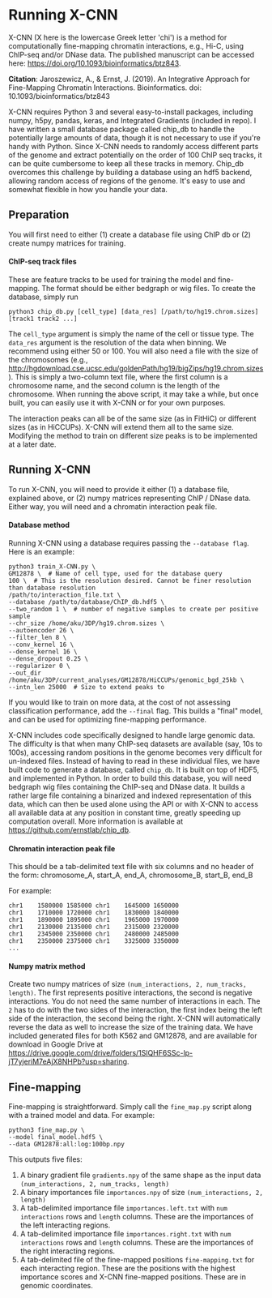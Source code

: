 # Running X-CNN

X-CNN (X here is the lowercase Greek letter 'chi') is a method for computationally fine-mapping chromatin interactions, e.g., Hi-C, using ChIP-seq and/or DNase data. The published manuscript can be accessed here: https://doi.org/10.1093/bioinformatics/btz843. 

**Citation**: Jaroszewicz, A., & Ernst, J. (2019). An Integrative Approach for Fine-Mapping Chromatin Interactions. Bioinformatics. doi: 10.1093/bioinformatics/btz843

X-CNN requires Python 3 and several easy-to-install packages, including numpy, h5py, pandas, keras, and Integrated Gradients (included in repo). I have written a small database package called chip_db to handle the potentially large amounts of data, though it is not necessary to use if you're handy with Python. Since X-CNN needs to randomly access different parts of the genome and extract potentially on the order of 100 ChIP seq tracks, it can be quite cumbersome to keep all these tracks in memory. Chip_db overcomes this challenge by building a database using an hdf5 backend, allowing random access of regions of the genome. It's easy to use and somewhat flexible in how you handle your data. 

## Preparation

You will first need to either (1) create a database file using ChIP db or (2) create numpy matrices for training.

#### ChIP-seq track files
These are feature tracks to be used for training the model and fine-mapping. The format should be either bedgraph or wig files. To create the database, simply run

`python3 chip_db.py [cell_type] [data_res] [/path/to/hg19.chrom.sizes] [track1 track2 ...]`

The `cell_type` argument is simply the name of the cell or tissue type. The `data_res` argument is the resolution of the data when binning. We recommend using either 50 or 100. You will also need a file with the size of the chromosomes (e.g., http://hgdownload.cse.ucsc.edu/goldenPath/hg19/bigZips/hg19.chrom.sizes). This is simply a two-column text file, where the first column is a chromosome name, and the second column is the length of the chromosome. When running the above script, it may take a while, but once built, you can easily use it with X-CNN or for your own purposes.

The interaction peaks can all be of the same size (as in FitHiC) or different sizes (as in HiCCUPs). X-CNN will extend them all to the same size. Modifying the method to train on different size peaks is to be implemented at a later date.

## Running X-CNN

To run X-CNN, you will need to provide it either (1) a database file, explained above, or (2) numpy matrices representing ChIP / DNase data. Either way, you will need and a chromatin interaction peak file.

#### Database method

Running X-CNN using a database requires passing the `--database flag`. Here is an example:

```
python3 train_X-CNN.py \
GM12878 \  # Name of cell type, used for the database query
100 \  # This is the resolution desired. Cannot be finer resolution than database resolution
/path/to/interaction_file.txt \
--database /path/to/database/ChIP_db.hdf5 \
--two_random 1 \  # number of negative samples to create per positive sample
--chr_size /home/aku/3DP/hg19.chrom.sizes \
--autoencoder 26 \
--filter_len 8 \
--conv_kernel 16 \
--dense_kernel 16 \
--dense_dropout 0.25 \
--regularizer 0 \
--out_dir /home/aku/3DP/current_analyses/GM12878/HiCCUPs/genomic_bgd_25kb \
--intn_len 25000  # Size to extend peaks to
```

If you would like to train on more data, at the cost of not assessing classification performance, add the `--final` flag. This builds a "final" model, and can be used for optimizing fine-mapping performance.

X-CNN includes code specifically designed to handle large genomic data. The difficulty is that when many ChIP-seq datasets are available (say, 10s to 100s), accessing random positions in the genome becomes very difficult for un-indexed files. Instead of having to read in these individual files, we have built code to generate a database, called `chip_db`. It is built on top of HDF5, and implemented in Python. In order to build this database, you will need bedgraph wig files containing the ChIP-seq and DNase data. It builds a rather large file containing a binarized and indexed representation of this data, which can then be used alone using the API or with X-CNN to access all available data at any position in constant time, greatly speeding up computation overall. More information is available at https://github.com/ernstlab/chip_db.

#### Chromatin interaction peak file
This should be a tab-delimited text file with six columns and no header of the form: 
chromosome_A, start_A, end_A, chromosome_B, start_B, end_B

For example:

```
chr1    1580000 1585000 chr1    1645000 1650000
chr1    1710000 1720000 chr1    1830000 1840000
chr1    1890000 1895000 chr1    1965000 1970000
chr1    2130000 2135000 chr1    2315000 2320000
chr1    2345000 2350000 chr1    2480000 2485000
chr1    2350000 2375000 chr1    3325000 3350000
...
```

#### Numpy matrix method

Create two numpy matrices of size `(num_interactions, 2, num_tracks, length)`. The first represents positive interactions, the second is negative interactions. You do not need the same number of interactions in each. The `2` has to do with the two sides of the interaction, the first index being the left side of the interaction, the second being the right. X-CNN will automatically reverse the data as well to increase the size of the training data. We have included generated files for both K562 and GM12878, and are available for download in Google Drive at https://drive.google.com/drive/folders/1SlQHF6SSc-lp-jT7yjeriM7eAjX8NHPb?usp=sharing.

## Fine-mapping

Fine-mapping is straightforward. Simply call the `fine_map.py` script along with a trained model and data. For example:

```
python3 fine_map.py \
--model final_model.hdf5 \
--data GM12878:all:log:100bp.npy
```

This outputs five files:
1. A binary gradient file `gradients.npy` of the same shape as the input data `(num_interactions, 2, num_tracks, length)`
2. A binary importances file `importances.npy` of size `(num_interactions, 2, length)`
3. A tab-delimited importance file `importances.left.txt` with `num interactions` rows and `length` columns. These are the importances of the left interacting regions.
4. A tab-delimited importance file `importances.right.txt` with `num interactions` rows and `length` columns. These are the importances of the right interacting regions.
5. A tab-delimited file of the fine-mapped positions `fine-mapping.txt` for each interacting region. These are the positions with the highest importance scores and X-CNN fine-mapped positions. These are in genomic coordinates.
